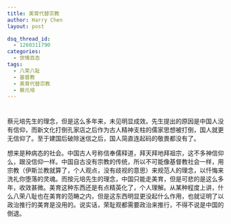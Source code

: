 ```yaml
---
title: 美育代替宗教
author: Harry Chen
layout: post

dsq_thread_id:
  - 1260311790
categories:
  - 世情百态
tags:
  - 八荣八耻
  - 基督教
  - 美育代替宗教
  - 蔡元培
---
```

# 

蔡元培先生的理念，但是这么多年来，未见明显成效。先生提出的原因是中国人没有信仰，而新文化打倒孔家店之后作为古人精神支柱的儒家思想被打倒，国人就更无信仰了。至于建国后破除迷信之后，国人简直连起码的敬畏都没有了。

想来是种病态的社会。中国古人号称信奉儒释道，拜天拜地拜祖宗，这不多神信仰么，跟没信仰一样。中国自古没有宗教的传统，所以不可能像基督教社会一样，用宗教（伊斯兰教就算了，个人观点，没有歧视的意思）来规范人的理念，以忏悔来洗礼你堕落的灵魂。而按元培先生的理念，中国只能走美育，但是可悲的是这么多年，收效甚微。美育这种东西还是有点精英化了，个人理解。从某种程度上讲，什么八荣八耻也在美育的范畴之内，但是这东西明显更没起什么作用，也就证明了以政治推行的美育是没用的。说实话，荣耻观都需要政治来推行，不得不说是中国的倒退。
